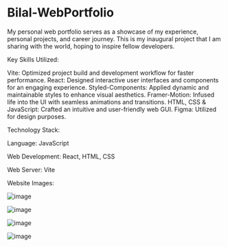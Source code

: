 # Bilal-WebPortfolio

My personal web portfolio serves as a showcase of my experience, personal projects, and career journey. This is my inaugural project that I am sharing with the world, hoping to inspire fellow developers.

Key Skills Utilized:

Vite: Optimized project build and development workflow for faster performance.
React: Designed interactive user interfaces and components for an engaging experience.
Styled-Components: Applied dynamic and maintainable styles to enhance visual aesthetics.
Framer-Motion: Infused life into the UI with seamless animations and transitions.
HTML, CSS & JavaScript: Crafted an intuitive and user-friendly web GUI.
Figma: Utilized for design purposes.

Technology Stack:

Language: JavaScript

Web Development: React, HTML, CSS

Web Server: Vite

Website Images:

![image](https://github.com/FishmandemCode/Web-Portfolio-1.0/assets/106996740/3fd82767-5cb7-4f5a-8ffc-8b3ded613fec)

![image](https://github.com/FishmandemCode/Web-Portfolio-1.0/assets/106996740/3e1b8fee-8a1c-47e2-97c9-1ba0a076c304)

![image](https://github.com/FishmandemCode/Web-Portfolio-1.0/assets/106996740/852779cd-3754-4e1b-a712-714cf086b1e9)

![image](https://github.com/FishmandemCode/Web-Portfolio-1.0/assets/106996740/6d554741-1219-443f-85f3-16eb5be22435)

